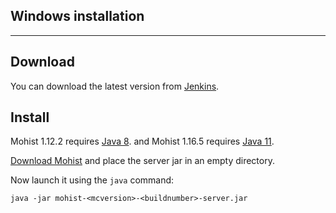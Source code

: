 ## Windows installation

---
Download
---

You can download the latest version from [Jenkins](https://ci.codemc.org/job/Mohist-Community/).

Install
---
Mohist 1.12.2 requires [Java 8](https://adoptopenjdk.net/?variant=openjdk8&jvmVariant=hotspot). and Mohist 1.16.5 requires [Java 11](https://adoptopenjdk.net/?variant=openjdk11&jvmVariant=hotspot).

[Download Mohist](https://ci.codemc.org/job/Mohist-Community/) and place the server jar in an empty directory.

Now launch it using the `java` command:

```
java -jar mohist-<mcversion>-<buildnumber>-server.jar
```